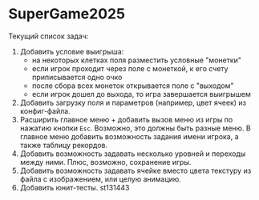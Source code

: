 # SuperGame2025

Текущий список задач:

1. Добавить условие выигрыша:
   - на некоторых клетках поля разместить условные "монетки"
   - если игрок проходит через поле с монеткой, к его счету приписывается одно очко
   - после сбора всех монеток открывается поле с "выходом"
   - если игрок дошел до выхода, то игра завершается выигрышем
2. Добавить загрузку поля и параметров (например, цвет ячеек) из конфиг-файла.
3. Расширить главное меню + добавить вызов меню из игры по нажатию кнопки `Esc`. Возможно, это должны быть разные меню.
В главное меню добавить возможность задания имени игрока, а также таблицу рекордов.
4. Добавить возможность задавать несколько уровней и переходы между ними. Плюс, возможно, сохранение игры.
5. Добавить возможность задавать ячейке вместо цвета текстуру из файла с изображением, или целую анимацию.
6. Добавить юнит-тесты.
st131443
